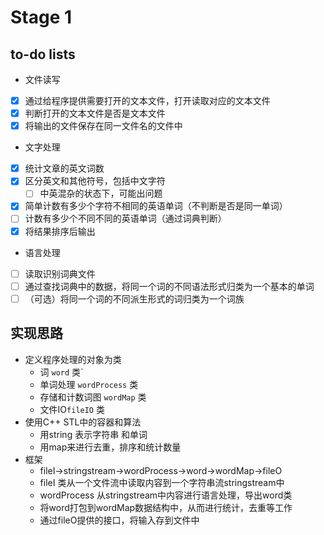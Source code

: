 # Stage 1
## to-do lists
- 文件读写
- [x] 通过给程序提供需要打开的文本文件，打开读取对应的文本文件
- [x] 判断打开的文本文件是否是文本文件
- [x] 将输出的文件保存在同一文件名的文件中
    
- 文字处理
- [x] 统计文章的英文词数
- [x] 区分英文和其他符号，包括中文字符
    - [ ] 中英混杂的状态下，可能出问题 
- [x] 简单计数有多少个字符不相同的英语单词（不判断是否是同一单词）
- [ ] 计数有多少个不同不同的英语单词（通过词典判断）
- [x] 将结果排序后输出

- 语言处理
- [ ] 读取识别词典文件
- [ ] 通过查找词典中的数据，将同一个词的不同语法形式归类为一个基本的单词
- [ ] （可选）将同一个词的不同派生形式的词归类为一个词族

## 实现思路
- 定义程序处理的对象为类
    - 词 `word` 类`
    - 单词处理 `wordProcess` 类
    - 存储和计数词图 `wordMap` 类
    - 文件IO`fileIO` 类
- 使用C++ STL中的容器和算法
    - 用string 表示字符串 和单词
    - 用map来进行去重，排序和统计数量 
- 框架
    - fileI->stringstream->wordProcess->word->wordMap->fileO
    - fileI 类从一个文件流中读取内容到一个字符串流stringstream中
    - wordProcess 从stringstream中内容进行语言处理，导出word类
    - 将word打包到wordMap数据结构中，从而进行统计，去重等工作
    - 通过fileO提供的接口，将输入存到文件中
